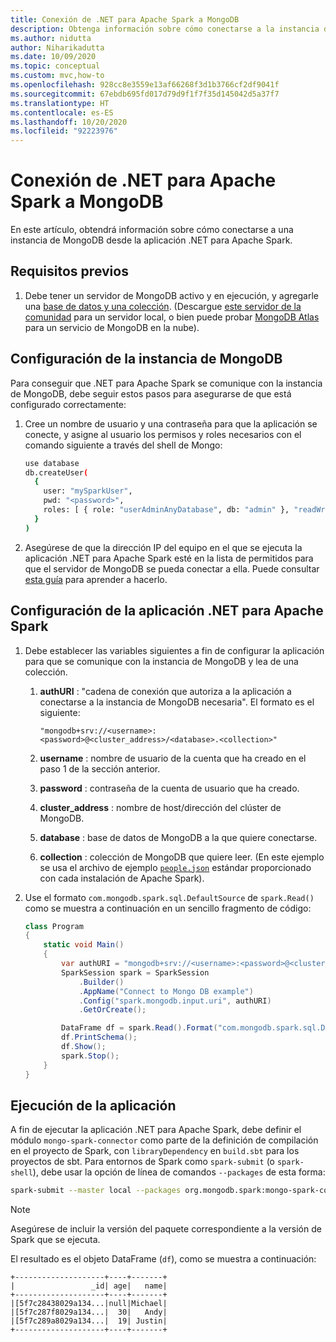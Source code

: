 ```yaml
---
title: Conexión de .NET para Apache Spark a MongoDB
description: Obtenga información sobre cómo conectarse a la instancia de MongoDB desde la aplicación .NET para Apache Spark.
ms.author: nidutta
author: Niharikadutta
ms.date: 10/09/2020
ms.topic: conceptual
ms.custom: mvc,how-to
ms.openlocfilehash: 928cc8e3559e13af66268f3d1b3766cf2df9041f
ms.sourcegitcommit: 67ebdb695fd017d79d9f1f7f35d145042d5a37f7
ms.translationtype: HT
ms.contentlocale: es-ES
ms.lasthandoff: 10/20/2020
ms.locfileid: "92223976"
---
```

# <a name="connect-net-for-apache-spark-to-mongodb"></a>Conexión de .NET para Apache Spark a MongoDB

En este artículo, obtendrá información sobre cómo conectarse a una instancia de MongoDB desde la aplicación .NET para Apache Spark.

## <a name="prerequisites"></a>Requisitos previos

1. Debe tener un servidor de MongoDB activo y en ejecución, y agregarle una [base de datos y una colección](https://docs.mongodb.com/manual/core/databases-and-collections/). (Descargue [este servidor de la comunidad](https://www.mongodb.com/try/download/community) para un servidor local, o bien puede probar [MongoDB Atlas](https://www.mongodb.com/cloud/atlas) para un servicio de MongoDB en la nube).

## <a name="set-up-your-mongodb-instance"></a>Configuración de la instancia de MongoDB

Para conseguir que .NET para Apache Spark se comunique con la instancia de MongoDB, debe seguir estos pasos para asegurarse de que está configurado correctamente:

1. Cree un nombre de usuario y una contraseña para que la aplicación se conecte, y asigne al usuario los permisos y roles necesarios con el comando siguiente a través del shell de Mongo:

    ```bash
    use database
    db.createUser(
      {
        user: "mySparkUser",
        pwd: "<password>",
        roles: [ { role: "userAdminAnyDatabase", db: "admin" }, "readWriteAnyDatabase" ]
      }
    )
    ```

2. Asegúrese de que la dirección IP del equipo en el que se ejecuta la aplicación .NET para Apache Spark esté en la lista de permitidos para que el servidor de MongoDB se pueda conectar a ella. Puede consultar [esta guía](https://docs.atlas.mongodb.com/security/add-ip-address-to-list/) para aprender a hacerlo.

## <a name="configure-your-net-for-apache-spark-application"></a>Configuración de la aplicación .NET para Apache Spark

1. Debe establecer las variables siguientes a fin de configurar la aplicación para que se comunique con la instancia de MongoDB y lea de una colección.
    1. **authURI** : "cadena de conexión que autoriza a la aplicación a conectarse a la instancia de MongoDB necesaria". El formato es el siguiente:

        ```
        "mongodb+srv://<username>:<password>@<cluster_address>/<database>.<collection>"
        ```

    2. **username** : nombre de usuario de la cuenta que ha creado en el paso 1 de la sección anterior.
    3. **password** : contraseña de la cuenta de usuario que ha creado.
    4. **cluster_address** : nombre de host/dirección del clúster de MongoDB.
    5. **database** : base de datos de MongoDB a la que quiere conectarse.
    6. **collection** : colección de MongoDB que quiere leer. (En este ejemplo se usa el archivo de ejemplo [`people.json`](https://github.com/apache/spark/blob/master/examples/src/main/resources/people.json) estándar proporcionado con cada instalación de Apache Spark).

2. Use el formato `com.mongodb.spark.sql.DefaultSource` de `spark.Read()` como se muestra a continuación en un sencillo fragmento de código:

    ```csharp
    class Program
    {
        static void Main()
        {
            var authURI = "mongodb+srv://<username>:<password>@<cluster_address>/<database>.<collection>?retryWrites=true&w=majority";
            SparkSession spark = SparkSession
                .Builder()
                .AppName("Connect to Mongo DB example")
                .Config("spark.mongodb.input.uri", authURI)
                .GetOrCreate();

            DataFrame df = spark.Read().Format("com.mongodb.spark.sql.DefaultSource").Load();
            df.PrintSchema();
            df.Show();
            spark.Stop();
        }
    }
    ```

## <a name="run-your-application"></a>Ejecución de la aplicación

A fin de ejecutar la aplicación .NET para Apache Spark, debe definir el módulo `mongo-spark-connector` como parte de la definición de compilación en el proyecto de Spark, con `libraryDependency` en `build.sbt` para los proyectos de sbt. Para entornos de Spark como `spark-submit` (o `spark-shell`), debe usar la opción de línea de comandos `--packages` de esta forma:

```bash
spark-submit --master local --packages org.mongodb.spark:mongo-spark-connector_2.12:3.0.0 --class org.apache.spark.deploy.dotnet.DotnetRunner microsoft-spark-<version>.jar yourApp.exe
```

> [!NOTE]
> Asegúrese de incluir la versión del paquete correspondiente a la versión de Spark que se ejecuta.

El resultado es el objeto DataFrame (`df`), como se muestra a continuación:

```text
+--------------------+----+-------+
|                 _id| age|   name|
+--------------------+----+-------+
|[5f7c28438029a134...|null|Michael|
|[5f7c287f8029a134...|  30|   Andy|
|[5f7c289a8029a134...|  19| Justin|
+--------------------+----+-------+
```
